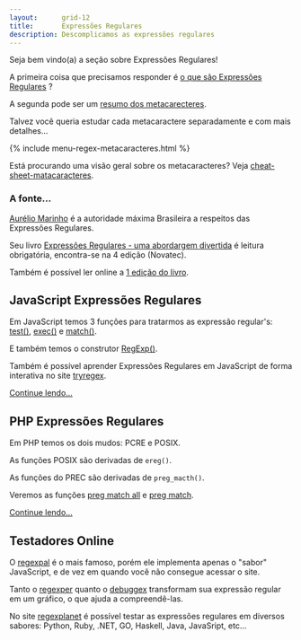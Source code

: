 ```yaml
---
layout:      grid-12
title:       Expressões Regulares
description: Descomplicamos as expressões regulares
---
```


Seja bem vindo(a) a seção sobre Expressões Regulares!

A primeira coisa que precisamos responder é [o que são Expressões Regulares](expressoes-regulares/) ?   

A segunda pode ser um [resumo dos metacarecteres](/regex/metacaracteres/).

Talvez você queria estudar cada metacaractere separadamente e com mais detalhes...

{% include menu-regex-metacaracteres.html %}

Está procurando uma visão geral sobre os metacaracteres? Veja [cheat-sheet-matacaracteres](/regex/cheat-sheet-matacaracteres/).


### A fonte...

[Aurélio Marinho](http://aurelio.net/regex/ "link-externo") é a autoridade máxima Brasileira a respeitos das Expressões
Regulares.

Seu livro [Expressões Regulares - uma abordargem divertida](http://www.piazinho.com.br/ "link-externo") é leitura obrigatória,
encontra-se na 4 edição
(Novatec).

Também é possível ler online a [1 edição do livro](http://aurelio.net/regex/guia/ "link-externo").



JavaScript Expressões Regulares
---

Em JavaScript temos 3 funções para tratarmos as expressão regular's: 
[test()](/javascript/refs/pattern-test/), 
[exec()](/javascript/refs/pattern-exec/) e 
[match()](/javascript/refs/string-match/).

E também temos o construtor [RegExp()](/javascript/refs/regexp/).

Também é possível aprender Expressões Regulares em JavaScript de forma interativa no site [tryregex](http://tryregex.com/ "link-externo").

[Continue lendo...](/regex/javascript-expressoes-regulares/)



PHP Expressões Regulares
---

Em PHP temos os dois mudos: PCRE e POSIX.

As funções POSIX são derivadas de `ereg()`.

As funções do PREC são derivadas de `preg_macth()`.

Veremos as funções
[preg match all](/php/preg-match-all-basico/ "O básico sobre a função preg match all") e
[preg match](/php/preg-match-basico/ "O básico sobre a função preg match").

[Continue lendo...](/regex/php-expressoes-regulares/)



Testadores Online
---

O [regexpal](http://regexpal.com/ "link-externo") é o mais famoso, porém ele implementa apenas o "sabor" JavaScript, e de vez
em quando você não consegue acessar o site.

Tanto o [regexper](http://www.regexper.com/ "link-externo") quanto o [debuggex](https://www.debuggex.com/ "link-externo")
transformam sua expressão regular em um gráfico, o que ajuda a compreendê-las.

No site [regexplanet](http://www.regexplanet.com/ "link-externo") é possível testar as expressões regulares em diversos
sabores: Python, Ruby, .NET, GO, Haskell, Java, JavaSript, etc...

